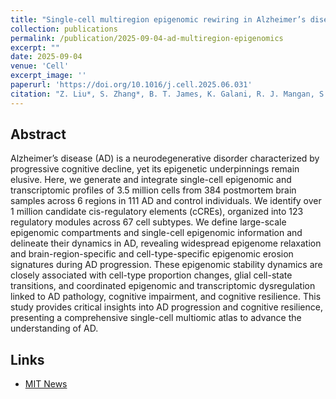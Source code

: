 ```yaml
---
title: "Single-cell multiregion epigenomic rewiring in Alzheimer’s disease progression and cognitive resilience"
collection: publications
permalink: /publication/2025-09-04-ad-multiregion-epigenomics
excerpt: ""
date: 2025-09-04
venue: 'Cell'
excerpt_image: ''
paperurl: 'https://doi.org/10.1016/j.cell.2025.06.031'
citation: "Z. Liu*, S. Zhang*, B. T. James, K. Galani, R. J. Mangan, S. B. Fass, C. Liang, M. M. Wagle, C. A. Boix, Y. Tanigawa, S. Yun, Y. Sung, X. Xiong, N. Sun, L. Hou, M. Wohlwend, M. Qiu, X. Han, L. Xiong, E. Preka, L. Huang, W. F. Li, L.-L. Ho, A. Grayson, J. Mantero, A. Kozlenkov, H. Mathys, T. Chen, S. Dracheva, D. A. Bennett, L.-H. Tsai, M. Kellis. Single-cell multiregion epigenomic rewiring in Alzheimer’s disease progression and cognitive resilience. Cell 188(18), 4980-5002.e29 (2025)."
---
```


## Abstract

Alzheimer’s disease (AD) is a neurodegenerative disorder characterized by progressive cognitive decline, yet its epigenetic underpinnings remain elusive. Here, we generate and integrate single-cell epigenomic and transcriptomic profiles of 3.5 million cells from 384 postmortem brain samples across 6 regions in 111 AD and control individuals. We identify over 1 million candidate cis-regulatory elements (cCREs), organized into 123 regulatory modules across 67 cell subtypes. We define large-scale epigenomic compartments and single-cell epigenomic information and delineate their dynamics in AD, revealing widespread epigenome relaxation and brain-region-specific and cell-type-specific epigenomic erosion signatures during AD progression. These epigenomic stability dynamics are closely associated with cell-type proportion changes, glial cell-state transitions, and coordinated epigenomic and transcriptomic dysregulation linked to AD pathology, cognitive impairment, and cognitive resilience. This study provides critical insights into AD progression and cognitive resilience, presenting a comprehensive single-cell multiomic atlas to advance the understanding of AD.

## Links

- [MIT News](https://news.mit.edu/2025/alzheimers-erodes-brain-cells-control-gene-expression-undermining-function-cognition-0908)
